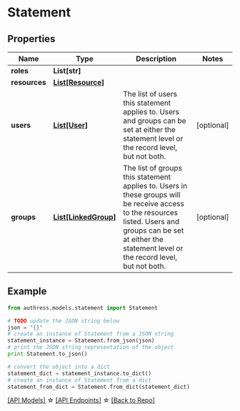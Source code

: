 # Statement


## Properties
Name | Type | Description | Notes
------------ | ------------- | ------------- | -------------
**roles** | **List[str]** |  | 
**resources** | [**List[Resource]**](Resource.md) |  | 
**users** | [**List[User]**](User.md) | The list of users this statement applies to. Users and groups can be set at either the statement level or the record level, but not both. | [optional] 
**groups** | [**List[LinkedGroup]**](LinkedGroup.md) | The list of groups this statement applies to. Users in these groups will be receive access to the resources listed. Users and groups can be set at either the statement level or the record level, but not both. | [optional] 

## Example

```python
from authress.models.statement import Statement

# TODO update the JSON string below
json = "{}"
# create an instance of Statement from a JSON string
statement_instance = Statement.from_json(json)
# print the JSON string representation of the object
print Statement.to_json()

# convert the object into a dict
statement_dict = statement_instance.to_dict()
# create an instance of Statement from a dict
statement_from_dict = Statement.from_dict(statement_dict)
```
[[API Models]](./README.md#documentation-for-models) ☆ [[API Endpoints]](./README.md#documentation-for-api-endpoints) ☆ [[Back to Repo]](../README.md)


